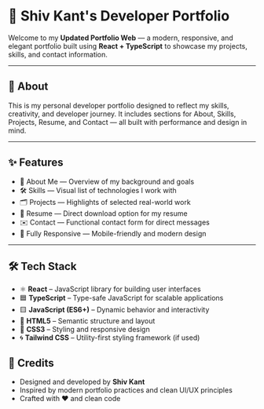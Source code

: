 # 🚀 Shiv Kant's Developer Portfolio

Welcome to my **Updated Portfolio Web** — a modern, responsive, and elegant portfolio built using **React + TypeScript** to showcase my projects, skills, and contact information.

---

## 🧠 About

This is my personal developer portfolio designed to reflect my skills, creativity, and developer journey. It includes sections for About, Skills, Projects, Resume, and Contact — all built with performance and design in mind.

---

## ✨ Features

- 🧑 About Me — Overview of my background and goals  
- 🛠️ Skills — Visual list of technologies I work with  
- 🗂️ Projects — Highlights of selected real-world work  
- 📄 Resume — Direct download option for my resume  
- ✉️ Contact — Functional contact form for direct messages  
- 📱 Fully Responsive — Mobile-friendly and modern design

---

## 🛠️ Tech Stack

- ⚛️ **React** – JavaScript library for building user interfaces  
- 🟦 **TypeScript** – Type-safe JavaScript for scalable applications  
- 🟨 **JavaScript (ES6+)** – Dynamic behavior and interactivity  
- 📄 **HTML5** – Semantic structure and layout  
- 🎨 **CSS3** – Styling and responsive design  
- 🌀 **Tailwind CSS** – Utility-first styling framework (if used)


## 🙌 Credits

- Designed and developed by **Shiv Kant**  
- Inspired by modern portfolio practices and clean UI/UX principles  
- Crafted with ❤️ and clean code
